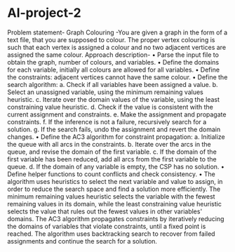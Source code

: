 # AI-project-2
Problem statement-
Graph Colouring -You are given a graph in the form of a text file, that you are supposed to colour. The proper vertex colouring is such that each vertex is assigned a colour and no two adjacent vertices are assigned the same colour.
Approach description-
•	Parse the input file to obtain the graph, number of colours, and variables.
•	Define the domains for each variable, initially all colours are allowed for all variables.
•	Define the constraints: adjacent vertices cannot have the same colour.
•	Define the search algorithm: 
a. Check if all variables have been assigned a value. 
b. Select an unassigned variable, using the minimum remaining values heuristic. 
c. Iterate over the domain values of the variable, using the least constraining value heuristic. 
d. Check if the value is consistent with the current assignment and constraints.
 e. Make the assignment and propagate constraints. 
f. If the inference is not a failure, recursively search for a solution. 
g. If the search fails, undo the assignment and revert the domain changes.
•	Define the AC3 algorithm for constraint propagation: a. Initialize the queue with all arcs in the constraints. b. Iterate over the arcs in the queue, and revise the domain of the first variable. c. If the domain of the first variable has been reduced, add all arcs from the first variable to the queue. d. If the domain of any variable is empty, the CSP has no solution.
•	Define helper functions to count conflicts and check consistency.
•	The algorithm uses heuristics to select the next variable and value to assign, in order to reduce the search space and find a solution more efficiently. The minimum remaining values heuristic selects the variable with the fewest remaining values in its domain, while the least constraining value heuristic selects the value that rules out the fewest values in other variables' domains. The AC3 algorithm propagates constraints by iteratively reducing the domains of variables that violate constraints, until a fixed point is reached. The algorithm uses backtracking search to recover from failed assignments and continue the search for a solution.
